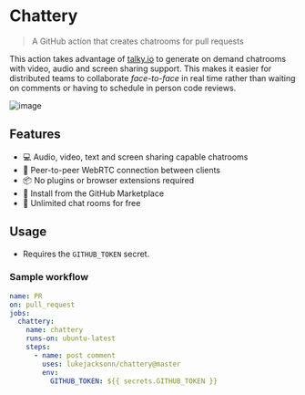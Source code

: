 # Chattery

> A GitHub action that creates chatrooms for pull requests

This action takes advantage of [talky.io](https://talky.io) to generate on demand chatrooms with video, audio and screen sharing support. This makes it easier for distributed teams to collaborate _face-to-face_ in real time rather than waiting on comments or having to schedule in person code reviews.

![image](https://user-images.githubusercontent.com/1457604/66412035-a9183380-e9ec-11e9-83b6-8dd6c588333f.png)

## Features

- 💻 Audio, video, text and screen sharing capable chatrooms
- 🔐 Peer-to-peer WebRTC connection between clients
- 📦 No plugins or browser extensions required
- 🛒 Install from the GitHub Marketplace
- 💸 Unlimited chat rooms for free

## Usage

- Requires the `GITHUB_TOKEN` secret.

### Sample workflow

```yml
name: PR
on: pull_request
jobs:
  chattery:
    name: chattery
    runs-on: ubuntu-latest
    steps:
      - name: post comment
        uses: lukejacksonn/chattery@master
        env:
          GITHUB_TOKEN: ${{ secrets.GITHUB_TOKEN }}
```
